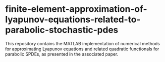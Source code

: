 # finite-element-approximation-of-lyapunov-equations-related-to-parabolic-stochastic-pdes
This repository contains the MATLAB implementation of numerical methods for approximating Lyapunov equations and related quadratic functionals for parabolic SPDEs, as presented in the associated paper.
